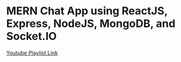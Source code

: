 # MERN Chat App using ReactJS, Express, NodeJS, MongoDB, and Socket.IO

[Youtube Playlist Link](https://www.youtube.com/playlist?list=PLt5mNkGuWcuWbFcwT8V5a_BpLVa1AVXD4)
